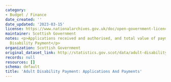 ```yaml
---
category:
- Budget / Finance
date_created: ''
date_updated: '2023-03-15'
license: https://www.nationalarchives.gov.uk/doc/open-government-licence/version/3/
maintainer: Scottish Government
notes: <p>Applications received and authorised, and total value of payments for Adult
  Disability Payment</p>
organization: Scottish Government
original_dataset_link: http://statistics.gov.scot/data/adult-disability-payment-applications-and-payments
records: null
resources: []
schema: default
title: 'Adult Disability Payment: Applications And Payments'
---
```

